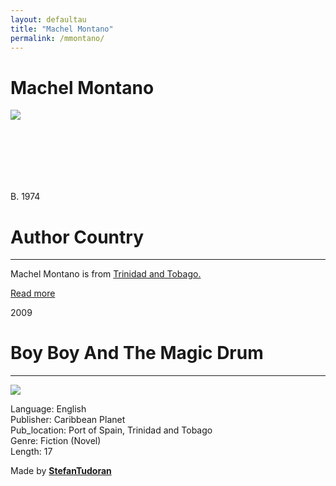 ```yaml
---
layout: defaultau
title: "Machel Montano"
permalink: /mmontano/
---
```

<!-- partial:index.partial.html -->
<div class="content">
    <h1>Machel Montano</h1>
    <div class="quote">
        <div><img src="https://www.damajority.com/wp-content/uploads/2020/11/Machell-copy2.png" class="logo"></div>
    </div>
    <div class="timeline">
        <div style="padding-bottom:100px;"></div>
        <div class="block">
            <div class="date right"><p class="right"> B. 1974 </p></div>
            <div class="dot"></div>
            <div class="left first">
            <div class="author_country">
                <h1>Author Country</h1><hr>
          <div class="aclocation">  <p>Machel Montano is from <a href="http://localhost:4000/3">Trinidad and Tobago.</a></p></div>
              <div class="acreadmore">  <a href="NA" target="_blank">Read more</a></div>
            </div>
            </div>
        </div>
        <div class="block">
            <div class="date left"><p class="left">2009</p></div>
            <div class="dot"></div>
            <div class="right">
                <h1>Boy Boy And The Magic Drum</h1><hr>
                <p><img src="https://m.media-amazon.com/images/W/WEBP_402378-T2/images/I/51cQ9V6D1dL._SY498_BO1,204,203,200_.jpg"></p>
                <p>
                Language: English<br/>
                Publisher: Caribbean Planet<br/>
                Pub_location: Port of Spain, Trinidad and Tobago<br/>
                Genre: Fiction (Novel)<br/>
                Length: 17</p>
            </div>
        </div>
        <div id="footer">
        <p id="copyright">Made by&nbsp;<strong><a href="https://www.linkedin.com/in/nicolae-stefan-tudoran-b02291127/" target="_blank">StefanTudoran</a></strong></p>
    </div>
</div>
<!-- partial -->
  <script src='https://cdnjs.cloudflare.com/ajax/libs/jquery/3.1.1/jquery.min.js'></script><script  src="assets/js/authorscript.js"></script>
